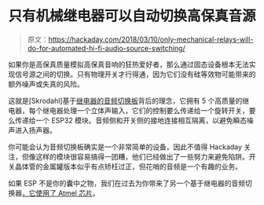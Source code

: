 # 只有机械继电器可以自动切换高保真音源

> 原文：<https://hackaday.com/2018/03/10/only-mechanical-relays-will-do-for-automated-hi-fi-audio-source-switching/>

如果你是高保真质量模拟高保真音响的狂热爱好者，那么通过固态设备根本无法实现信号源之间的切换。只有物理开关才行得通，因为它们没有硅等效物可能带来的额外噪声或失真的风险。

这就是[Skrodahl]基于[继电器的音频切换板](https://hackaday.io/project/46280-muffsy-stereo-relay-input-selector)背后的理念，它拥有 5 个高质量的继电器，每个继电器处理一个立体声输入，它们的控制要么传递给一个旋转开关，要么传递给一个 ESP32 模块。音频侧和开关侧的接地连接相互隔离，以避免瞬态噪声进入扬声器。

你可能会认为音频切换板确实是一个非常简单的设备，因此不值得 Hackaday 关注，但像这样的模块很容易搞得一团糟，他们已经做出了一些努力来避免陷阱。开关晶体管的金属罐版本似乎有点矫枉过正，但花哨的音频是一个有趣的业务。

如果 ESP 不是你的囊中之物，我们在过去为你带来了另一个基于继电器的音频切换器[，它使用了 Atmel 芯片](https://hackaday.com/2011/12/09/tiny-audio-switcher-eliminates-repetitive-plug-swapping/)。